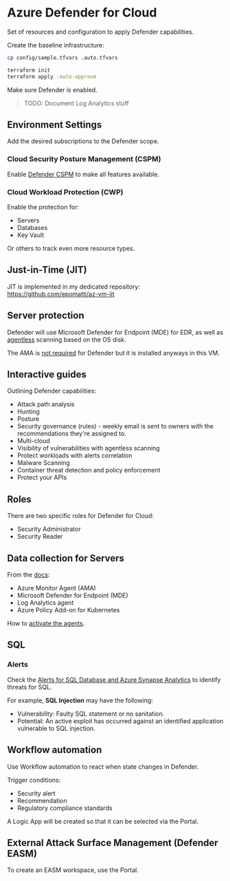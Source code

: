 # Azure Defender for Cloud

Set of resources and configuration to apply Defender capabilities.

Create the baseline infrastructure:

```sh
cp config/sample.tfvars .auto.tfvars

terraform init
terraform apply -auto-approve
```

Make sure Defender is enabled.

> TODO: Document Log Analytics stuff

## Environment Settings

Add the desired subscriptions to the Defender scope.

### Cloud Security Posture Management (CSPM)

Enable [Defender CSPM][3] to make all features available.

### Cloud Workload Protection (CWP)

Enable the protection for:

- Servers
- Databases
- Key Vault

Or others to track even more resource types.

## Just-in-Time (JIT)

JIT is implemented in my dedicated repository: https://github.com/epomatti/az-vm-jit

## Server protection

Defender will use Microsoft Defender for Endpoint (MDE) for EDR, as well as [agentless][2] scanning based on the OS disk.

The AMA is [not required][1] for Defender but it is installed anyways in this VM.

## Interactive guides

Outlining Defender capabilities:

- Attack path analysis
- Hunting
- Posture
- Security governance (rules) - weekly email is sent to owners with the recommendations they're assigned to.
- Multi-cloud
- Visibility of vulnerabilities with agentless scanning
- Protect workloads with alerts correlation
- Malware Scanning
- Container threat detection and policy enforcement
- Protect your APIs

## Roles

There are two specific roles for Defender for Cloud:

- Security Administrator
- Security Reader

## Data collection for Servers

From the [docs][4]:

- Azure Monitor Agent (AMA)
- Microsoft Defender for Endpoint (MDE)
- Log Analytics agent
- Azure Policy Add-on for Kubernetes

How to [activate the agents][5].

## SQL 

### Alerts

Check the [Alerts for SQL Database and Azure Synapse Analytics][6] to identify threats for SQL.

For example, **SQL Injection** may have the following:

- Vulnerability: Faulty SQL statement or no sanitation.
- Potential: An active exploit has occurred against an identified application vulnerable to SQL injection.

## Workflow automation

Use Workflow automation to react when state changes in Defender.

Trigger conditions:

- Security alert
- Recommendation
- Regulatory compliance standards

A Logic App will be created so that it can be selected via the Portal.

## External Attack Surface Management (Defender EASM)

To create an EASM workspace, use the Portal.


[1]: https://learn.microsoft.com/en-us/azure/defender-for-cloud/auto-deploy-azure-monitoring-agent
[2]: https://learn.microsoft.com/en-us/azure/defender-for-cloud/concept-agentless-data-collection
[3]: https://learn.microsoft.com/en-us/azure/defender-for-cloud/concept-cloud-security-posture-management
[4]: https://learn.microsoft.com/en-us/training/modules/configure-integrate-analytics-agent-defender-cloud/2-set-security-event-option-workspace-level
[5]: https://microsoftlearning.github.io/Secure-Azure-services-and-workloads-with-Microsoft-Defender-for-Cloud-regulatory-compliance-controls/Instructions/Labs/LAB_04_Configure%20and%20integrate%20a%20Log%20Analytics%20agent%20and%20workspace%20in%20Defender%20for%20Cloud.html
[6]: https://learn.microsoft.com/en-us/azure/defender-for-cloud/alerts-reference#alerts-sql-db-and-warehouse
